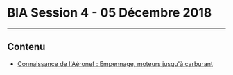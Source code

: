 # BIA Session 4 - 05 Décembre 2018


---

## Contenu

* [Connaissance de l'Aéronef : Empennage, moteurs jusqu'à carburant](../themes/support/aeronef/BIA_AERONEFS_TOURNEFEUILLE.pdf)